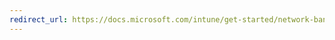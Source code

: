 ```yaml
---
redirect_url: https://docs.microsoft.com/intune/get-started/network-bandwidth-use#network-communication-requirements
---
```

